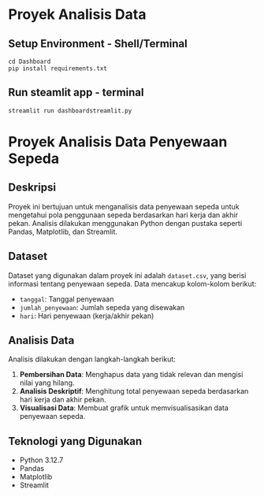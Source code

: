 # Proyek Analisis Data 

## Setup Environment - Shell/Terminal
```
cd Dashboard
pip install requirements.txt
```

## Run steamlit app - terminal
```
streamlit run dashboardstreamlit.py
```
# Proyek Analisis Data Penyewaan Sepeda

## Deskripsi
Proyek ini bertujuan untuk menganalisis data penyewaan sepeda untuk mengetahui pola penggunaan sepeda berdasarkan hari kerja dan akhir pekan. Analisis dilakukan menggunakan Python dengan pustaka seperti Pandas, Matplotlib, dan Streamlit.

## Dataset
Dataset yang digunakan dalam proyek ini adalah `dataset.csv`, yang berisi informasi tentang penyewaan sepeda. Data mencakup kolom-kolom berikut:
- `tanggal`: Tanggal penyewaan
- `jumlah_penyewaan`: Jumlah sepeda yang disewakan
- `hari`: Hari penyewaan (kerja/akhir pekan)

## Analisis Data
Analisis dilakukan dengan langkah-langkah berikut:
1. **Pembersihan Data**: Menghapus data yang tidak relevan dan mengisi nilai yang hilang.
2. **Analisis Deskriptif**: Menghitung total penyewaan sepeda berdasarkan hari kerja dan akhir pekan.
3. **Visualisasi Data**: Membuat grafik untuk memvisualisasikan data penyewaan sepeda.

## Teknologi yang Digunakan
- Python 3.12.7
- Pandas
- Matplotlib
- Streamlit
